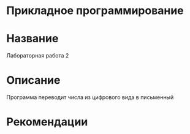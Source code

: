 # Прикладное программирование
# Название
Лабораторная работа 2
# Описание
Программа переводит числа из цифрового вида в письменный
# Рекомендации
